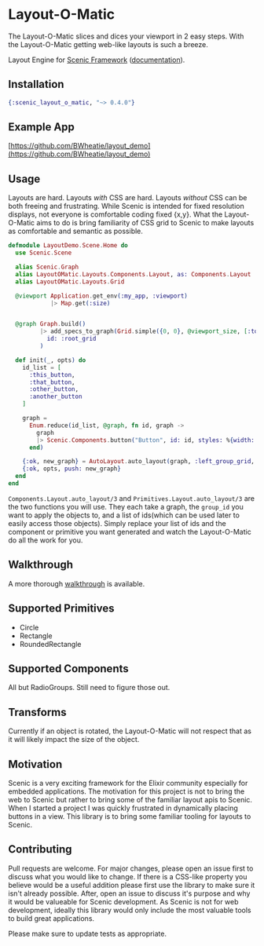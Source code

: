 # Layout-O-Matic

The Layout-O-Matic slices and dices your viewport in 2 easy steps. With the Layout-O-Matic getting web-like layouts is such a breeze.

Layout Engine for [Scenic Framework](https://github.com/boydm/scenic)
([documentation](http://hexdocs.pm/scenic_layout_o_matic/)).

## Installation

```elixir
{:scenic_layout_o_matic, "~> 0.4.0"}
```

## Example App
[https://github.com/BWheatie/layout_demo](https://github.com/BWheatie/layout_demo)

## Usage
Layouts are hard. Layouts _with_ CSS are hard. Layouts _without_ CSS can be both freeing and frustrating. While Scenic is intended for fixed resolution displays, not everyone is comfortable coding fixed {x,y}. What the Layout-O-Matic aims to do is bring familiarity of CSS grid to Scenic to make layouts as comfortable and semantic as possible.

```elixir
defmodule LayoutDemo.Scene.Home do
  use Scenic.Scene

  alias Scenic.Graph
  alias LayoutOMatic.Layouts.Components.Layout, as: Components.Layout
  alias LayoutOMatic.Layouts.Grid

  @viewport Application.get_env(:my_app, :viewport)
            |> Map.get(:size)


  @graph Graph.build()
         |> add_specs_to_graph(Grid.simple({0, 0}, @viewport_size, [:top, :right, :bottom, :left, :center])),
           id: :root_grid
         )

  def init(_, opts) do
    id_list = [
      :this_button,
      :that_button,
      :other_button,
      :another_button
    ]

    graph =
      Enum.reduce(id_list, @graph, fn id, graph ->
        graph
        |> Scenic.Components.button("Button", id: id, styles: %{width: 80, height: 40})
      end)

    {:ok, new_graph} = AutoLayout.auto_layout(graph, :left_group_grid, id_list)
    {:ok, opts, push: new_graph}
  end
end
```
`Components.Layout.auto_layout/3` and `Primitives.Layout.auto_layout/3` are the two functions you will use. They each take a graph, the `group_id` you want to apply the objects to, and a list of ids(which can be used later to easily access those objects). Simply replace your list of ids and the component or primitive you want generated and watch the Layout-O-Matic do all the work for you.

## Walkthrough
A more thorough [walkthrough](./walkthrough.md) is available.

## Supported Primitives
* Circle
* Rectangle
* RoundedRectangle

## Supported Components
All but RadioGroups. Still need to figure those out.

## Transforms
Currently if an object is rotated, the Layout-O-Matic will not respect that as it will likely impact the size of the object.

## Motivation
Scenic is a very exciting framework for the Elixir community especially for embedded applications. The motivation for this project is not to bring the web to Scenic but rather to bring some of the familiar layout apis to Scenic. When I started a project I was quickly frustrated in dynamically placing buttons in a view. This library is to bring some familiar tooling for layouts to Scenic.

## Contributing
Pull requests are welcome. For major changes, please open an issue first to discuss what you would like to change. If there is a CSS-like property you believe would be a useful addition please first use the library to make sure it isn't already possible. After, open an issue to discuss it's purpose and why it would be valueable for Scenic development. As Scenic is not for web development, ideally this library would only include the most valuable tools to build great applications.

Please make sure to update tests as appropriate.
